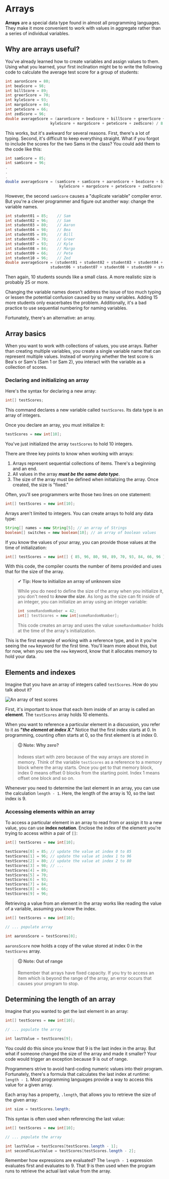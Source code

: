# Arrays

**Arrays** are a special data type found in almost all programming languages. They make it more convenient to work with values in aggregate rather than a series of individual variables.

## Why are arrays useful?
You've already learned how to create variables and assign values to them. Using what you learned, your first inclination might be to write the following code to calculate the average test score for a group of students:

```java
int aaronScore = 80;
int beaScore = 98;
int billScore = 89;
int greerScore = 70;
int kyleScore = 93;
int margoScore = 84;
int peteScore = 66;
int zedScore = 96;
double averageScore = (aaronScore + beaScore + billScore + greerScore +
                    kyleScore + margoScore + peteScore + zedScore) / 8.0;
```

This works, but it's awkward for several reasons. First, there's a lot of typing. Second, it's difficult to keep everything straight. What if you forgot to include the scores for the two Sams in the class? You could add them to the code like this:

```java
int samScore = 85;
int samScore = 96;
.
.
.
double averageScore = (samScore + samScore + aaronScore + beaScore + billScore + greerScore +
                        kyleScore + margoScore + peteScore + zedScore) / 10.0;
```

However, the second `samScore` causes a "duplicate variable" compiler error. But you're a clever programmer and figure out another way: change the variable names.

```java
int student01 = 85;    // Sam
int student02 = 96;    // Sam
int student03 = 80;    // Aaron
int student04 = 98;    // Bea
int student05 = 89;    // Bill
int student06 = 70;    // Greer
int student07 = 93;    // Kyle
int student08 = 84;    // Margo
int student09 = 66;    // Pete
int student10 = 96;    // Zed
double averageScore = (student01 + student02 + student03 + student04 + student05 +
                    student06 + student07 + student08 + student09 + student10) / 10.0;
```

Then again, 10 students sounds like a small class. A more realistic size is probably 25 or more.

Changing the variable names doesn't address the issue of too much typing or lessen the potential confusion caused by so many variables. Adding 15 more students only exacerbates the problem. Additionally, it's a bad practice to use sequential numbering for naming variables.

Fortunately, there's an alternative: an array.

## Array basics
When you want to work with collections of values, you use arrays. Rather than creating multiple variables, you create a single variable name that can represent multiple values. Instead of worrying whether the test score is Bea's or Sam's (Sam 1 or Sam 2), you interact with the variable as a collection of scores.

### Declaring and initializing an array
Here's the syntax for declaring a new array:

```java
int[] testScores;
```

This command declares a new variable called `testScores`. Its data type is an array of integers.

Once you declare an array, you must initialize it:

```java
testScores = new int[10];
```

You've just initialized the array `testScores` to hold 10 integers.

There are three key points to know when working with arrays:

1.  Arrays represent sequential collections of items. There's a beginning and an end.
2.  All values in the array **_must be the same data type_**.
3.  The size of the array must be defined when initializing the array. Once created, the size is "fixed."

Often, you'll see programmers write those two lines on one statement:

```java
int[] testScores = new int[10];
```

Arrays aren't limited to integers. You can create arrays to hold any data type:

```java
String[] names = new String[5]; // an array of Strings
boolean[] switches = new boolean[10]; // an array of boolean values
```

If you know the values of your array, you can provide those values at the time of initialization:

```java
int[] testScores = new int[] { 85, 96, 80, 98, 89, 70, 93, 84, 66, 96 };
```

With this code, the compiler counts the number of items provided and uses that for the size of the array.

>**✔ Tip: How to initialize an array of unknown size**
>
>While you do need to define the size of the array when you initialize it, you don't need to **_know the size_**. As long as the size can fit inside of an integer, you can initialize an array using an integer variable:
>
>```java
>int someRandomNumber = 42;
>int[] testScores = new int[someRandomNumber];
>```
>
>This code creates an array and uses the value `someRandomNumber` holds at the time of the array's initialization.

This is the first example of working with a reference type, and in it you're seeing the `new` keyword for the first time. You'll learn more about this, but for now, when you see the `new` keyword, know that it allocates memory to hold your data.

## Elements and indexes
Imagine that you have an array of integers called `testScores`. How do you talk about it?

![An array of test scores](https://user-images.githubusercontent.com/94882786/163690708-85197e06-da3f-462f-ba58-4990f9e1365b.png)

First, it's important to know that each item inside of an array is called an **element**. The `testScores` array holds 10 elements.

When you want to reference a particular element in a discussion, you refer to it as **"_the element at index X_."** Notice that the first index starts at 0. In programming, counting often starts at 0, so the first element is at index 0.

>**🛈 Note: Why zero?**
>
>Indexes start with zero because of the way arrays are stored in memory. Think of the variable `testScores` as a reference to a memory block where the array starts. Once you get to that memory block, index 0 means offset 0 blocks from the starting point. Index 1 means offset one block and so on.

Whenever you need to determine the last element in an array, you can use the calculation `length - 1`. Here, the length of the array is 10, so the last index is 9.

### Accessing elements within an array
To access a particular element in an array to read from or assign it to a new value, you can use **index notation**. Enclose the index of the element you're trying to access within a pair of `[]`:

```java
int[] testScores = new int[10];

testScores[0] = 85; // update the value at index 0 to 85
testScores[1] = 96; // update the value at index 1 to 96
testScores[2] = 80; // update the value at index 2 to 80
testScores[3] = 98; // ...
testScores[4] = 89;
testScores[5] = 70;
testScores[6] = 93;
testScores[7] = 84;
testScores[8] = 66;
testScores[9] = 96;
```

Retrieving a value from an element in the array works like reading the value of a variable, assuming you know the index.

```java
int[] testScores = new int[10];

// ... populate array

int aaronsScore = testScores[0];
```

`aaronsScore` now holds a copy of the value stored at index 0 in the `testScores` array.

>**🛈 Note: Out of range**
>
>Remember that arrays have fixed capacity. If you try to access an item which is beyond the range of the array, an error occurs that causes your program to stop.

## Determining the length of an array
Imagine that you wanted to get the last element in an array:

```java
int[] testScores = new int[10];

// ... populate the array

int lastValue = testScores[9];
```

You could do this since you know that 9 is the last index in the array. But what if someone changed the size of the array and made it smaller? Your code would trigger an exception because 9 is out of range.

Programmers strive to avoid hard-coding numeric values into their program. Fortunately, there's a formula that calculates the last index at runtime: `length - 1`. Most programming languages provide a way to access this value for a given array.

Each array has a property, `.length`, that allows you to retrieve the size of the given array:

```java
int size = testScores.length;
```

This syntax is often used when referencing the last value:

```java
int[] testScores = new int[10];

// ... populate the array

int lastValue = testScores[testScores.length - 1];
int secondToLastValue = testScores[testScores.length - 2];
```

Remember how expressions are evaluated? The `length - 1` expression evaluates first and evaluates to 9. That 9 is then used when the program runs to retrieve the actual last value from the array.
